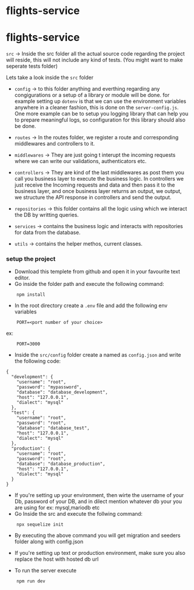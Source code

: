 ﻿# flights-service
# flights-service
`src` -> Inside the src folder all the actual source code regarding the project will reside, this will not include any kind of tests. (You might want to make seperate tests folder)

Lets take a look inside the `src` folder

- `config` -> to this folder anything and everthing regarding any congigurations or a setup of a library or module will be done. for example setting up `dotenv` is that we can use the environment variables anywhere in a cleaner fashion, this is done on the `server-config.js`. One more example can be to setup you logging library that can help you to prepare meaningful logs, so configuration for this library should also be done.

- `routes` -> In the routes folder, we register a route and corresponding middlewares and controllers to it.

- `middlewares` -> They are just going t interupt the incoming requests where we can write our validations, authenticators etc.

- `controllers` -> They are kind of the last middlewares as post them you call you business layer to execute the business logic. In controllers we just receive the Incoming requests and data and then pass it to the business layer, and once business layer returns an output, we output, we structure the API response in controllers and send the output.

- `repositories` -> this folder contains all the logic using which we interact the DB by writting queries.

- `services` -> contains the business logic and interacts with repositories for data from the database.

- `utils` -> contains the helper methos, current classes.

### setup the project

- Download this templete from github and open it in your favourite text editor.
- Go inside the folder path and execute the following command:
```
    npm install
```

- In the root directory create a `.env` file and add the following env variables
```
    PORT=<port number of your choice>
```
ex:
```
    PORT=3000
```

- Inside the `src/config` folder create a named as `config.json` and write the 
following code:
```
{
  "development": {
    "username": "root",
    "password": "mypassword",
    "database": "database_development",
    "host": "127.0.0.1",
    "dialect": "mysql"
  },
  "test": {
    "username": "root",
    "password": "root",
    "database": "database_test",
    "host": "127.0.0.1",
    "dialect": "mysql"
  },
  "production": {
    "username": "root",
    "password": "root",
    "database": "database_production",
    "host": "127.0.0.1",
    "dialect": "mysql"
  }
}

``` 
- If you're setting up your environment, then wirte the username of your Db, password of your DB, and in dilect mention whatever db your you are using for ex: mysql,mariodb etc
- Go Inside the src and execute the follwing command:
```
    npx sequelize init
```
- By executing the above command you will get migration and seeders folder along with config.json
- If you're setting up text or
production environment, make sure you also replace the host with hosted db url

- To run the server execute
```
    npm run dev
```
